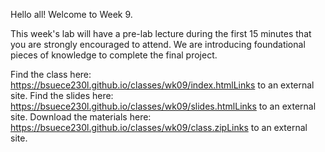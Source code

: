 Hello all! Welcome to Week 9.

This week's lab will have a pre-lab lecture during the first 15 minutes that you are strongly encouraged to attend. We are introducing foundational pieces of knowledge to complete the final project.

Find the class here: https://bsuece230l.github.io/classes/wk09/index.htmlLinks to an external site.
Find the slides here: https://bsuece230l.github.io/classes/wk09/slides.htmlLinks to an external site.
Download the materials here: https://bsuece230l.github.io/classes/wk09/class.zipLinks to an external site.
